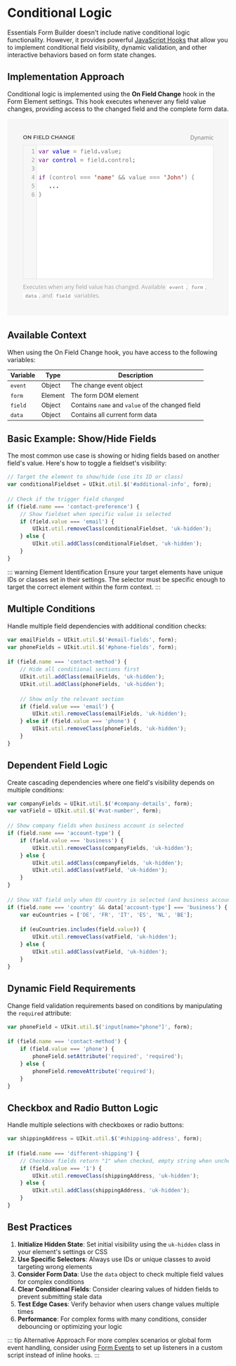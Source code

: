 # Conditional Logic

Essentials Form Builder doesn't include native conditional logic functionality. However, it provides powerful [JavaScript Hooks](form-element#hooks) that allow you to implement conditional field visibility, dynamic validation, and other interactive behaviors based on form state changes.

## Implementation Approach

Conditional logic is implemented using the **On Field Change** hook in the Form Element settings. This hook executes whenever any field value changes, providing access to the changed field and the complete form data.

![Form Hook Field Change](./assets/form-hooks-fieldchange.webp)

## Available Context

When using the On Field Change hook, you have access to the following variables:

| Variable | Type | Description |
|----------|------|-------------|
| `event` | Object | The change event object |
| `form` | Element | The form DOM element |
| `field` | Object | Contains `name` and `value` of the changed field |
| `data` | Object | Contains all current form data |

## Basic Example: Show/Hide Fields

The most common use case is showing or hiding fields based on another field's value. Here's how to toggle a fieldset's visibility:

```js
// Target the element to show/hide (use its ID or class)
var conditionalFieldset = UIkit.util.$('#additional-info', form);

// Check if the trigger field changed
if (field.name === 'contact-preference') {
    // Show fieldset when specific value is selected
    if (field.value === 'email') {
        UIkit.util.removeClass(conditionalFieldset, 'uk-hidden');
    } else {
        UIkit.util.addClass(conditionalFieldset, 'uk-hidden');
    }
}
```

::: warning Element Identification
Ensure your target elements have unique IDs or classes set in their settings. The selector must be specific enough to target the correct element within the form context.
:::

## Multiple Conditions

Handle multiple field dependencies with additional condition checks:

```js
var emailFields = UIkit.util.$('#email-fields', form);
var phoneFields = UIkit.util.$('#phone-fields', form);

if (field.name === 'contact-method') {
    // Hide all conditional sections first
    UIkit.util.addClass(emailFields, 'uk-hidden');
    UIkit.util.addClass(phoneFields, 'uk-hidden');

    // Show only the relevant section
    if (field.value === 'email') {
        UIkit.util.removeClass(emailFields, 'uk-hidden');
    } else if (field.value === 'phone') {
        UIkit.util.removeClass(phoneFields, 'uk-hidden');
    }
}
```

## Dependent Field Logic

Create cascading dependencies where one field's visibility depends on multiple conditions:

```js
var companyFields = UIkit.util.$('#company-details', form);
var vatField = UIkit.util.$('#vat-number', form);

// Show company fields when business account is selected
if (field.name === 'account-type') {
    if (field.value === 'business') {
        UIkit.util.removeClass(companyFields, 'uk-hidden');
    } else {
        UIkit.util.addClass(companyFields, 'uk-hidden');
        UIkit.util.addClass(vatField, 'uk-hidden');
    }
}

// Show VAT field only when EU country is selected (and business account is active)
if (field.name === 'country' && data['account-type'] === 'business') {
    var euCountries = ['DE', 'FR', 'IT', 'ES', 'NL', 'BE'];

    if (euCountries.includes(field.value)) {
        UIkit.util.removeClass(vatField, 'uk-hidden');
    } else {
        UIkit.util.addClass(vatField, 'uk-hidden');
    }
}
```

## Dynamic Field Requirements

Change field validation requirements based on conditions by manipulating the `required` attribute:

```js
var phoneField = UIkit.util.$('input[name="phone"]', form);

if (field.name === 'contact-method') {
    if (field.value === 'phone') {
        phoneField.setAttribute('required', 'required');
    } else {
        phoneField.removeAttribute('required');
    }
}
```

## Checkbox and Radio Button Logic

Handle multiple selections with checkboxes or radio buttons:

```js
var shippingAddress = UIkit.util.$('#shipping-address', form);

if (field.name === 'different-shipping') {
    // Checkbox fields return "1" when checked, empty string when unchecked
    if (field.value === '1') {
        UIkit.util.removeClass(shippingAddress, 'uk-hidden');
    } else {
        UIkit.util.addClass(shippingAddress, 'uk-hidden');
    }
}
```

## Best Practices

1. **Initialize Hidden State**: Set initial visibility using the `uk-hidden` class in your element's settings or CSS
2. **Use Specific Selectors**: Always use IDs or unique classes to avoid targeting wrong elements
3. **Consider Form Data**: Use the `data` object to check multiple field values for complex conditions
4. **Clear Conditional Fields**: Consider clearing values of hidden fields to prevent submitting stale data
5. **Test Edge Cases**: Verify behavior when users change values multiple times
6. **Performance**: For complex forms with many conditions, consider debouncing or optimizing your logic

::: tip Alternative Approach
For more complex scenarios or global form event handling, consider using [Form Events](./form-events) to set up listeners in a custom script instead of inline hooks.
:::
